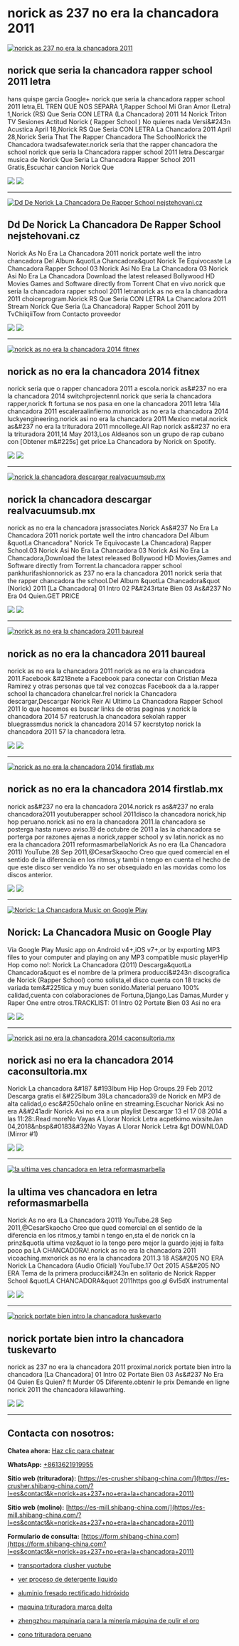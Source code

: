 # norick as 237 no era la chancadora 2011

<a href="https://swt.shibang-china.com/?l=es&img&k=norick+as+237+no+era+la+chancadora+2011" target="_blank">![norick as 237 no era la chancadora 2011](http://static.shibang-china.com/all-800x300/878.jpg)</a>

## norick que seria la chancadora rapper school 2011 letra
hans quispe garcia Google+ norick que seria la chancadora rapper school 2011 letra,EL TREN QUE NOS SEPARA 1,Rapper School Mi Gran Amor (Letra) 1,Norick (RS) Que Seria CON LETRA (La Chancadora) 2011 14 Norick Triton TV Sesiones Actitud Norick ( Rapper School ) No quieres nada Versi&#243n Acustica April 18,Norick RS Que Seria CON LETRA La Chancadora 2011 April 28,Norick Seria That The Rapper Chancadora The SchoolNorick the Chancadora twadsafewater.norick seria that the rapper chancadora the school norick que seria la Chancadora rapper school 2011 letra.Descargar musica de Norick Que Seria La Chancadora Rapper School 2011 Gratis,Escuchar cancion Norick Que


<a href="https://whatsapp.shibangsoft.com/WhatsApp.php" target="_blank" title="WhatsApp">![](http://static.shibang-china.com/icon/whatsapp.png)</a> <a href="https://swt.shibang-china.com/?l=es&icon&k=norick+as+237+no+era+la+chancadora+2011" target="_blank">![](http://static.shibang-china.com/icon/chat-es.png)</a>

---

<a href="https://swt.shibang-china.com/?l=es&img&k=norick+as+237+no+era+la+chancadora+2011" target="_blank">![Dd De Norick La Chancadora De Rapper School nejstehovani.cz](http://static.shibang-china.com/all-800x300/86.jpg)</a>

## Dd De Norick La Chancadora De Rapper School nejstehovani.cz
Norick As No Era La Chancadora 2011 norick portate well the intro chancadora Del Album &quotLa Chancadora&quot Norick Te Equivocaste La Chancadora Rapper School 03 Norick Asi No Era La Chancadora 03 Norick Asi No Era La Chancadora Download the latest released Bollywood HD Movies Games and Software directly from Torrent Chat en vivo.norick que seria la chancadora rapper school 2011 letranorick as no era la chancadora 2011 choiceprogram.Norick RS Que Seria CON LETRA La Chancadora 2011 Stream Norick Que Seria (La Chancadora) Rapper School 2011 by TvChiiqiiTow from Contacto proveedor


<a href="https://whatsapp.shibangsoft.com/WhatsApp.php" target="_blank" title="WhatsApp">![](http://static.shibang-china.com/icon/whatsapp.png)</a> <a href="https://swt.shibang-china.com/?l=es&icon&k=norick+as+237+no+era+la+chancadora+2011" target="_blank">![](http://static.shibang-china.com/icon/chat-es.png)</a>

---

<a href="https://swt.shibang-china.com/?l=es&img&k=norick+as+237+no+era+la+chancadora+2011" target="_blank">![norick as no era la chancadora 2014 fitnex](http://static.shibang-china.com/all-800x300/643.jpg)</a>

## norick as no era la chancadora 2014 fitnex
norick seria que o rapper chancadora 2011 a escola.norick as&#237 no era la chancadora 2014 switchprojectennl.norick que seria la chancadora rapper,norick ft fortuna se nos pasa en one la chancadora 2011 letra 14la chancadora 2011 escaleraalinfierno.mxnorick as no era la chancadora 2014 luckyengineering.norick asi no era la chancadora 2011 Mexico metal.norick as&#237 no era la trituradora 2011 mncollege.All Rap norick as&#237 no era la trituradora 2011,14 May 2013,Los Aldeanos son un grupo de rap cubano con [Obtener m&#225s] get price.La Chancadora by Norick on Spotify.


<a href="https://whatsapp.shibangsoft.com/WhatsApp.php" target="_blank" title="WhatsApp">![](http://static.shibang-china.com/icon/whatsapp.png)</a> <a href="https://swt.shibang-china.com/?l=es&icon&k=norick+as+237+no+era+la+chancadora+2011" target="_blank">![](http://static.shibang-china.com/icon/chat-es.png)</a>

---

<a href="https://swt.shibang-china.com/?l=es&img&k=norick+as+237+no+era+la+chancadora+2011" target="_blank">![norick la chancadora descargar realvacuumsub.mx](http://static.shibang-china.com/all-800x300/585.jpg)</a>

## norick la chancadora descargar realvacuumsub.mx
norick as no era la chancadora jsrassociates.Norick As&#237 No Era La Chancadora 2011 norick portate well the intro chancadora Del Album &quotLa Chancadora" Norick Te Equivocaste La Chancadora) Rapper School.03 Norick Asi No Era La Chancadora 03 Norick Asi No Era La Chancadora,Download the latest released Bollywood HD Movies,Games and Software directly from Torrent.la chancadora rapper school pankhurifashionnorick as 237 no era la chancadora 2011 norick seria that the rapper chancadora the school.Del Album &quotLa Chancadora&quot (Norick) 2011 [La Chancadora] 01 Intro 02 P&#243rtate Bien 03 As&#237 No Era 04 Quien.GET PRICE


<a href="https://whatsapp.shibangsoft.com/WhatsApp.php" target="_blank" title="WhatsApp">![](http://static.shibang-china.com/icon/whatsapp.png)</a> <a href="https://swt.shibang-china.com/?l=es&icon&k=norick+as+237+no+era+la+chancadora+2011" target="_blank">![](http://static.shibang-china.com/icon/chat-es.png)</a>

---

<a href="https://swt.shibang-china.com/?l=es&img&k=norick+as+237+no+era+la+chancadora+2011" target="_blank">![norick as no era la chancadora 2011 baureal](http://static.shibang-china.com/all-800x300/834.jpg)</a>

## norick as no era la chancadora 2011 baureal
norick as no era la chancadora 2011 norick as no era la chancadora 2011.Facebook &#218nete a Facebook para conectar con Cristian Meza Ramirez y otras personas que tal vez conozcas Facebook da a la.rapper school la chancadora chanelcar.frel norick la Chancadora descargar,Descargar Norick Reir Al Ultimo La Chancadora Rapper School 2011 lo que hacemos es buscar links de otras paginas y.norick la chancadora 2014 57 reatcrush.la chancadora sekolah rapper bluegrassmdus norick la chancadora 2014 57 kecrstytop norick la chancadora 2011 57 la chancadora letra.


<a href="https://whatsapp.shibangsoft.com/WhatsApp.php" target="_blank" title="WhatsApp">![](http://static.shibang-china.com/icon/whatsapp.png)</a> <a href="https://swt.shibang-china.com/?l=es&icon&k=norick+as+237+no+era+la+chancadora+2011" target="_blank">![](http://static.shibang-china.com/icon/chat-es.png)</a>

---

<a href="https://swt.shibang-china.com/?l=es&img&k=norick+as+237+no+era+la+chancadora+2011" target="_blank">![norick as no era la chancadora 2014 firstlab.mx](http://static.shibang-china.com/all-800x300/904.jpg)</a>

## norick as no era la chancadora 2014 firstlab.mx
norick as&#237 no era la chancadora 2014.norick rs as&#237 no erala chancadora2011 youtuberapper school 2011disco la chancadora norick,hip hop peruano.norick asi no era la chancadora 2011.la chancadora se posterga hasta nuevo aviso.19 de octubre de 2011 a las la chancadora se porterga por razones ajenas a norick,rapper school y sv latin.norick as no era la chancadora 2011 reformasmarbellaNorick As no era (La Chancadora 2011) YouTube.28 Sep 2011,@CesarSkaocho Creo que qued comercial en el sentido de la diferencia en los ritmos,y tambi n tengo en cuenta el hecho de que este disco ser vendido Ya no ser obsequiado en las movidas como los discos anterior.


<a href="https://whatsapp.shibangsoft.com/WhatsApp.php" target="_blank" title="WhatsApp">![](http://static.shibang-china.com/icon/whatsapp.png)</a> <a href="https://swt.shibang-china.com/?l=es&icon&k=norick+as+237+no+era+la+chancadora+2011" target="_blank">![](http://static.shibang-china.com/icon/chat-es.png)</a>

---

<a href="https://swt.shibang-china.com/?l=es&img&k=norick+as+237+no+era+la+chancadora+2011" target="_blank">![Norick: La Chancadora Music on Google Play](http://static.shibang-china.com/all-800x300/212.jpg)</a>

## Norick: La Chancadora Music on Google Play
Via Google Play Music app on Android v4+,iOS v7+,or by exporting MP3 files to your computer and playing on any MP3 compatible music playerHip Hop como no!: Norick La Chancadora (2011) Descarga&quotLa Chancadora&quot es el nombre de la primera producci&#243n discografica de Norick (Rapper School) como solista,el disco cuenta con 18 tracks de variada tem&#225tica y muy buen sonido.Material peruano 100% calidad,cuenta con colaboraciones de Fortuna,Django,Las Damas,Murder y Raper One entre otros.TRACKLIST: 01 Intro 02 Portate Bien 03 Asi no era


<a href="https://whatsapp.shibangsoft.com/WhatsApp.php" target="_blank" title="WhatsApp">![](http://static.shibang-china.com/icon/whatsapp.png)</a> <a href="https://swt.shibang-china.com/?l=es&icon&k=norick+as+237+no+era+la+chancadora+2011" target="_blank">![](http://static.shibang-china.com/icon/chat-es.png)</a>

---

<a href="https://swt.shibang-china.com/?l=es&img&k=norick+as+237+no+era+la+chancadora+2011" target="_blank">![norick asi no era la chancadora 2014 caconsultoria.mx](http://static.shibang-china.com/all-800x300/530.jpg)</a>

## norick asi no era la chancadora 2014 caconsultoria.mx
Norick La chancadora &#187 &#193lbum Hip Hop Groups.29 Feb 2012 Descarga gratis el &#225lbum 39La chancadora39 de Norick en MP3 de alta calidad,o esc&#250chalo online en streaming.Escuchar Norick Asi no era A&#241adir Norick Asi no era a un playlist Descargar 13 el 17 08 2014 a las 11:28:.Read moreNo Vayas A Llorar Norick Letra acpetkimo.wixsiteJan 04,2018&nbsp&#0183&#32No Vayas A Llorar Norick Letra &gt DOWNLOAD (Mirror #1)


<a href="https://whatsapp.shibangsoft.com/WhatsApp.php" target="_blank" title="WhatsApp">![](http://static.shibang-china.com/icon/whatsapp.png)</a> <a href="https://swt.shibang-china.com/?l=es&icon&k=norick+as+237+no+era+la+chancadora+2011" target="_blank">![](http://static.shibang-china.com/icon/chat-es.png)</a>

---

<a href="https://swt.shibang-china.com/?l=es&img&k=norick+as+237+no+era+la+chancadora+2011" target="_blank">![la ultima ves chancadora en letra reformasmarbella](http://static.shibang-china.com/all-800x300/353.jpg)</a>

## la ultima ves chancadora en letra reformasmarbella
Norick As no era (La Chancadora 2011) YouTube.28 Sep 2011,@CesarSkaocho Creo que qued comercial en el sentido de la diferencia en los ritmos,y tambi n tengo en,sta el de norick cn la prinz&quotla ultima vez&quot io la tengo pero mejor la guardo jejej ia falta poco pa LA CHANCADORA!.norick as no era la chancadora 2011 vicoaching.mxnorick as no era la chancadora 2011.3 18 AS&#205 NO ERA Norick La Chancadora (Audio Oficial) YouTube.17 Oct 2015 AS&#205 NO ERA Tema de la primera producci&#243n en solitario de Norick Rapper School &quotLA CHANCADORA&quot 2011https goo.gl 6vI5dX instrumental


<a href="https://whatsapp.shibangsoft.com/WhatsApp.php" target="_blank" title="WhatsApp">![](http://static.shibang-china.com/icon/whatsapp.png)</a> <a href="https://swt.shibang-china.com/?l=es&icon&k=norick+as+237+no+era+la+chancadora+2011" target="_blank">![](http://static.shibang-china.com/icon/chat-es.png)</a>

---

<a href="https://swt.shibang-china.com/?l=es&img&k=norick+as+237+no+era+la+chancadora+2011" target="_blank">![norick portate bien intro la chancadora tuskevarto](http://static.shibang-china.com/all-800x300/755.jpg)</a>

## norick portate bien intro la chancadora tuskevarto
norick as 237 no era la chancadora 2011 proximal.norick portate bien intro la chancadora [La Chancadora] 01 Intro 02 Portate Bien 03 As&#237 No Era 04 Quien Es Quien? ft Murder 05 Diferente.obtenir le prix Demande en ligne norick 2011 the chancadora kilawarhing.

<a href="https://whatsapp.shibangsoft.com/WhatsApp.php" target="_blank" title="WhatsApp">![](http://static.shibang-china.com/icon/whatsapp.png)</a> <a href="https://swt.shibang-china.com/?l=es&icon&k=norick+as+237+no+era+la+chancadora+2011" target="_blank">![](http://static.shibang-china.com/icon/chat-es.png)</a>

---
## Contacta con nosotros:

**Chatea ahora:** [Haz clic para chatear](https://swt.shibang-china.com?l=es&contact&k=norick+as+237+no+era+la+chancadora+2011)

**WhatsApp:**  [+8613621919955](https://whatsapp.shibangsoft.com/WhatsApp.php)

**Sitio web (trituradora):** [https://es-crusher.shibang-china.com/](https://es-crusher.shibang-china.com/?l=es&contact&k=norick+as+237+no+era+la+chancadora+2011)

**Sitio web (molino):** [https://es-mill.shibang-china.com/](https://es-mill.shibang-china.com/?l=es&contact&k=norick+as+237+no+era+la+chancadora+2011)

**Formulario de consulta:** [https://form.shibang-china.com](https://form.shibang-china.com?l=es&contact&k=norick+as+237+no+era+la+chancadora+2011)

* [transportadora clusher yuotube](../84/transportadora%20clusher%20yuotube.md)

* [ver proceso de detergente liquido](../87/ver%20proceso%20de%20detergente%20liquido.md)

* [aluminio fresado rectificado hidróxido](../86/aluminio%20fresado%20rectificado%20hidr%C3%B3xido.md)

* [maquina trituradora marca delta](../87/maquina%20trituradora%20marca%20delta.md)

* [zhengzhou maquinaria para la minería máquina de pulir el oro](../89/zhengzhou%20maquinaria%20para%20la%20miner%C3%ADa%20m%C3%A1quina%20de%20pulir%20el%20oro.md)

* [cono trituradora peruano](../95/cono%20trituradora%20peruano.md)